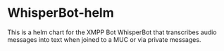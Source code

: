 # WhisperBot-helm

This is a helm chart for the XMPP Bot WhisperBot that transcribes audio messages into text when joined to a MUC or via private messages.
